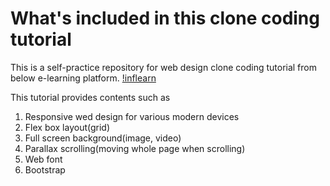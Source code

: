 # What's included in this clone coding tutorial
This is a self-practice repository for web design clone coding tutorial from below e-learning platform.
[!inflearn](https://www.inflearn.com/)

This tutorial provides contents such as 
<ol>
<li>Responsive wed design for various modern devices</li>
<li>Flex box layout(grid)</li>
<li>Full screen background(image, video)</li>
<li>Parallax scrolling(moving whole page when scrolling)</li>
<li>Web font</li>
<li>Bootstrap</li>
</ol>
